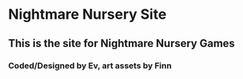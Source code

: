 # Nightmare Nursery Site

## This is the site for Nightmare Nursery Games

### Coded/Designed by Ev, art assets by Finn